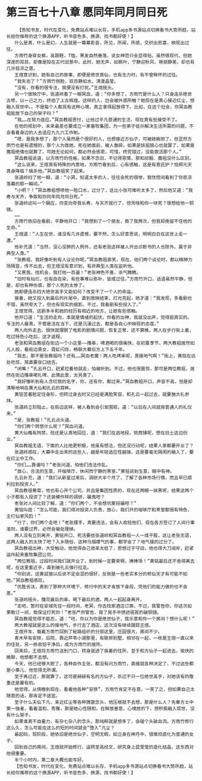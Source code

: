 # 第三百七十八章 愿同年同月同日死
        【告知书友，时代在变化，免费站点难以长存，手机app多书源站点切换看书大势所趋，站长给你推荐的这个换源APP，听书音色多、换源、找书都好使！】
       什么是真，什么是幻，人生就是一幕幕影音，所见，所闻，所感，交织出悲喜，映现出过往。
       方雨竹身穿女裤，高跟鞋，T恤，黑发自然垂落，说女神范只会显得俗。虽然很现代，但她深邃的双目，却像是投在古代旧景中。此时，她无声，如枫叶，宁静迎秋风，艳丽静美，却也有几许孤凉之意。
       王煊意识到，她有自己的故事，即便是绝世真仙，也有无力时，有不曾释怀的过往。
       “我失态了？”方雨竹侧脸，双目静如水，清澈晶莹。
       “没有，你看的很专注，我便没有打扰。”王煊摇头。
       另一个放映厅中，张道岭看了一眼冥血，道：“你多想了，方雨竹是什么人？只身连杀绝世古修，以一己之力，终结了上古辉煌。这样的人，岂会被外感所触？她现在是真心接近红尘，想融入现世中。。不是每个人都具有这种心境，真正拿得起放得下。比如，在这个社会，你冥血教祖能放下自己的架子吗？”
       “我……在努力适应。”冥血教祖思忖，让他过平凡普通的生活，现在真有些接受不了。
       在他的规划中，未来最差也要成立一家畜牧集团，为一些弟子徒孙解决生活所需的问题，不会看着身边的人去适应九九六工作制。
       “嗯，是我多想了，那个人虽然是个很好的人，也想接近方仙子，可被她婉拒了。但显然方雨竹也是有遗憾的，那个人为救她，死在她面前，被人轰碎。如果是妖祖狼心也就罢了，如果是魔祖绝情也就算了，可她无论如何，都必然会感恩，可惜，终究错过，没能救活那个人。”
       冥血教祖说道，以方雨竹的性格，如果不念旧，不记得恩情，那和祁毅、魔祖没什么区别。
       “这么说来，王煊真有特殊的内景地，方雨竹看到后，心有感触，这是有意庇护？怕郑元天真身降临？擒杀他。”冥血教祖笑了起来。
       张道岭扫了他一眼，道：“小冥，知道太多的人，往往会死的很惨，我恍惚间看到了你悲凉落幕的那一瞬间。”
       “小明？！”冥血教祖想喷他一脸口水，过分了，这比小张可难听太多了，然后他又道：“我寿与天齐，争取和你同年同月同日死。”
       张道岭这叫一个膈应，你变向夸我长寿，与天齐就行了，但凭啥和你一块死？很想给他一铜镜。
       ……
       方雨竹依旧在看剧，平静地开口：“我想到了一个朋友，救了我两次，但我却挽留不住他的生命。”
       王煊道：“人生在世，谁没有几许遗憾，要不然，怎么好意思说，明明白白在这世上走一遭。”
       他补充道：“当然，没心没肺的人例外，还有老张这样被人开出诊断书的人也除外，属于非典型人类。”
       “张教祖，我好像听到有人议论你呢。”冥血教祖直笑，现在，他们两个谈论时，都以精神力场隔音，传不出去，但王煊没有意识到，有非典型人类在监听他。
       “又黑我，找机会，我打他一百遍！”老张神色不善，杀气腾腾。
       “旧时有灿烂，也有血在染，有些事难以弥补，皆成过往。”方雨竹开口，话语虽然平静，但是，却也有种伤感，那个人死的太惨了。
       她即便连杀四大绝世高手又能如何？改变不了一个人的命运。
       接着，她又投入到最后的片尾中，直到放映结束，灯光亮起，她才道：“我发现，多看剧也不错，虽然夸大了，但也有现实的缩影。不过，我看剧有些投入了。”
       王煊觉得，这剧多半和她的经历有相近的地方，让她有些感触。
       他开口道：“生活的走向，本就是情绪的起伏。你看的出神，我就没出声，觉得挺真实的。专注的人最真，不管是活在当下，还是沉湎过去，都是各自心中映现的态度。”
       两人向外走去，很快就摆脱了电影的剧情问题，恢复正常，还不算晚，两人在步行街上着，吃过特色小吃后，这才返程。
       老张和冥血教组在街边一个小店里——撸串，啤酒喝的很痛快，在初夏季节，两大教祖居然如凡人般，看街边美女，霓虹闪烁，畅聊大幕后方上下五千年。
       “我去，那不是张教祖吗？还有……冥血老魔！两人吃烤串呢，真接地气啊！”街上，黄铭在远处吃惊，简直要张口结舌。
       “闭嘴！”孔云开口，赶紧拉着他就走，怕被听到。不过，他也很震惊，那可是两位教祖，居然在街边撸串喝扎啤，此情此景，太另类了。
       “我好像听到有人念叨我的名字，你，还有你，都过来。”冥血教祖开口，声音不高，但是却清晰地响在黄大仙和孔云的耳畔。
       黄铭苦着脸定住身形，但转过身去时又已经是满脸笑容，和孔云一起过去，就要施大礼参拜。
       张道岭立刻阻止，在街边这样，被人看到会引发围观，道：“以后在人间就按普通人的礼仪来。”
       “是，张教祖！”孔云点头道。
       “你们两个转悠什么呢？”冥血问道。
       黄大仙略有拘禁，但还是认真地回应，道：“我们在选地段，挑商铺呢，想在旧土这边创业。”
       冥血教祖无语，下面的人比他更积极，他虽有想法，但还没行动呢，结果人家都要开业了？
       张道岭感叹，大幕中走出来的这些人，越是年轻适应性越强，这是要毫无隔阂的融入了，要在红尘中工作。
       “你们……靠谱吗？”老张问道，怕他们违法作乱。
       “放心，合法的生意，开咖啡厅，休闲而宁静的茶室。”黄铭说到生意，眼中有神。
       孔云补充，道：“我们从新星过来后，调研大半个月了，了解了各种市场行情，而且早已顺利拉到投资人。”
       冥血教祖晕菜，他也有心开个公司，并且是集团性质的，现在还两眼一抹黑呢，结果这两个小子都有人投资了？还装模作样的调研，骗鬼吧？
       老张对人间比较了解，道：“你们两个，不会想坑蒙拐骗吧？”
       黄铭叫屈：“怎么可能，我们得对投资人负责，放心，我们开的咖啡厅和茶室都很有特色，主打仙家风韵！”
       “行了，你们两个走吧！”老张摆手，真要违法，会有人收拾他们，现在各方签订了人间行事准则，谁要过界，必然会被处理掉。
       两人没有立刻离开，黄铭开口，死活要给张道岭和冥血教祖一人一成干股，这让老张无语，这两人融入的太快了吧？入乡随俗，这种乌烟瘴气的事，都学会了？地气接的过分了。
       冥血教祖出神，大受触动，他觉得自己效率太低了，思想过于守旧，他也得大刀阔斧，赶紧运作起来畜牧集团公司。
       “两位教祖，过段时间我们就开业了，到时候一定要来啊，捧捧场！”黄铭最后还不舍得离去呢，在这里套近乎，直到被孔云强行拉走。
       “你别说，这黄鼠狼以后说不定会混的很好，反倒是一些老实本分的修仙天才有可能不如他。”冥血教祖感叹。
       “优胜劣汰，真到了那种大环境下，修行中的天才肯放下身段，凭他们的能力做的也不会差。”
       张道岭摇头，撸完最后的串，喝下最后的酒，两人一起起身离开。
       “走吧，暂时在安城先住一段时间，老冥，你去找家酒店订房，不过，我警告你，你这次如果敢订一间，我保证打死你！”老张严厉警告，晃了晃手中锈迹斑斑的破铜镜。
       冥血教祖觉得不能忍，道：“呸，你以为你是绝世仙子，我乐意和你一个房间？想什么呢！”
       两大教祖就是这么的接地气，步行去了酒店，这次没有继续跟踪王煊。
       王煊开车，载着方雨竹回到了秘路组织的分部这里，庄园很大，房间不少。
       青木早有安排，后院，靠近芦苇小湖那里，有联排别墅，相邻在一起，一栋是王煊一直以来的住处，另一栋收拾干净后，成为方雨竹的居所。
       回来后，王煊将方雨竹送到门口，转身就进了挨着的住所，至于和方仙子一起进去，愉快的晚聊，他想都不去想。
       今天，他已经够大胆了，各种自作主张，都没有问方雨竹，直接就各种决定了，不过这些都是小事儿，他觉得无所谓。
       至于再过近，那就算了。这可是赫赫有名的方仙子，杀过不只一位绝世高手，对她该有的敬重还是要有的。
       他觉得，从傍晚到现在，看着他各种“安排”，方雨竹肯定不在意，一笑了之，但如果自己太随意的话，那肯定不适宜。
       至于什么天仙下凡，亲近红尘等各种旖旎念头，他压根就不去想，那是什么人？先秦方士中第一强者，看着温和，秀雅，那是她心性随和，在释放善意，心境放的下，想积极融入现世，没有什么架子。
       如果谁真不自量力，有杂七杂八的念头，那纯粹就是想多了，会碰个头破血流。方雨竹修行这么久，怎么可能在这么的短的时间就会“堕入”凡尘？
       最起码，现阶段，她依旧是绝世仙子，空明无暇，如立身在神月中，很难彻底化为普通的女子。
       回到自己的房间，王煊就开始修行，运转至高经文，研究身上蓝莹莹的造化结晶，这东西对他很重要。
       半个小时内，第二章大概也能写好。
       【告知书友，时代在变化，免费站点难以长存，手机app多书源站点切换看书大势所趋，站长给你推荐的这个换源APP，听书音色多、换源、找书都好使！】